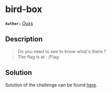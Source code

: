 # bird-box

**`Author:`** [Ouxs](https://github.com/ouxs-19)

## Description

> Do you need to see to know what's there ?  
> The flag is at : /Flag

## Solution

Solution of the challenge can be found [here](solution/).
